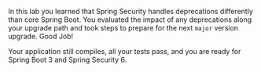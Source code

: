 In this lab you learned that Spring Security handles deprecations differently than core Spring Boot. You evaluated the impact of any deprecations along your upgrade path and took steps to prepare for the next `major` version upgrade. Good Job!

Your application still compiles, all your tests pass, and you are ready for Spring Boot 3 and Spring Security 6.

